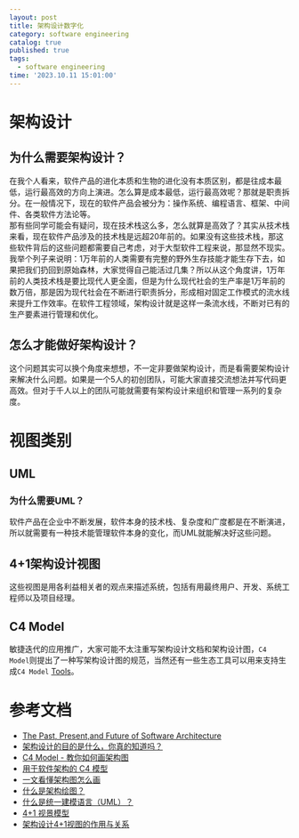 ```yaml
---
layout: post
title: 架构设计数字化
category: software engineering
catalog: true
published: true
tags:
  - software engineering
time: '2023.10.11 15:01:00'
---
```

# 架构设计
## 为什么需要架构设计？
在我个人看来，软件产品的进化本质和生物的进化没有本质区别，都是往成本最低，运行最高效的方向上演进。怎么算是成本最低，运行最高效呢？那就是职责拆分。在一般情况下，现在的软件产品会被分为：操作系统、编程语言、框架、中间件、各类软件方法论等。  
那有些同学可能会有疑问，现在技术栈这么多，怎么就算是高效了？其实从技术栈来看，现在软件产品涉及的技术栈是远超20年前的。如果没有这些技术栈，那这些软件背后的这些问题都需要自己考虑，对于大型软件工程来说，那显然不现实。我举个列子来说明：1万年前的人类需要有完整的野外生存技能才能生存下去，如果把我们扔回到原始森林，大家觉得自己能活过几集？所以从这个角度讲，1万年前的人类技术栈是要比现代人更全面，但是为什么现代社会的生产率是1万年前的数万倍，那是因为现代社会在不断进行职责拆分，形成相对固定工作模式的流水线来提升工作效率。在软件工程领域，架构设计就是这样一条流水线，不断对已有的生产要素进行管理和优化。

## 怎么才能做好架构设计？
这个问题其实可以换个角度来想想，不一定非要做架构设计，而是看需要架构设计来解决什么问题。如果是一个5人的初创团队，可能大家直接交流想法并写代码更高效。但对于千人以上的团队可能就需要有架构设计来组织和管理一系列的复杂度。

# 视图类别
## UML
### 为什么需要UML？
软件产品在企业中不断发展，软件本身的技术栈、复杂度和广度都是在不断演进，所以就需要有一种技术能管理软件本身的变化，而UML就能解决好这些问题。

## 4+1架构设计视图
这些视图是用各利益相关者的观点来描述系统，包括有用最终用户、开发、系统工程师以及项目经理。

## C4 Model
敏捷迭代的应用推广，大家可能不太注重写架构设计文档和架构设计图，`C4 Model`则提出了一种写架构设计图的规范，当然还有一些生态工具可以用来支持生成`C4 Model` [Tools](https://c4model.com/#Tooling)。

# 参考文档
- [The Past, Present,and Future of Software Architecture](https://www.inf.ed.ac.uk/teaching/courses/seoc/2006_2007/resources/Arc_PPF.pdf)
- [架构设计的目的是什么，你真的知道吗？](https://www.zhihu.com/tardis/zm/art/372225207?source_id=1003)
- [C4 Model - 教你如何画架构图](https://zhuanlan.zhihu.com/p/382270915)
- [用于软件架构的 C4 模型](https://www.infoq.cn/article/c4-architecture-model)
- [一文看懂架构图怎么画](https://www.zhihu.com/tardis/zm/art/269201440?source_id=1003)
- [什么是架构绘图？](https://aws.amazon.com/cn/what-is/architecture-diagramming/)
- [什么是统一建模语言（UML）？](https://www.visual-paradigm.com/cn/guide/uml-unified-modeling-language/what-is-uml/)
- [4+1 视景模型](https://zh.wikipedia.org/zh-cn/4%2B1%E8%A6%96%E6%99%AF%E6%A8%A1%E5%9E%8B#:~:text=4%2B1%E8%A7%86%E6%99%AF%E6%A8%A1%E5%9E%8B%EF%BC%884%2B1%20view%20model,%E8%BF%87%E7%A8%8B%E4%BB%A5%E5%8F%8A%E5%AE%9E%E4%BD%93%E8%A7%86%E6%99%AF%E3%80%82)
- [架构设计4+1视图的作用与关系](https://zhuanlan.zhihu.com/p/112531852)
